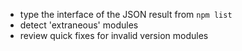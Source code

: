 - type the interface of the JSON result from `npm list`
- detect 'extraneous' modules
- review quick fixes for invalid version modules